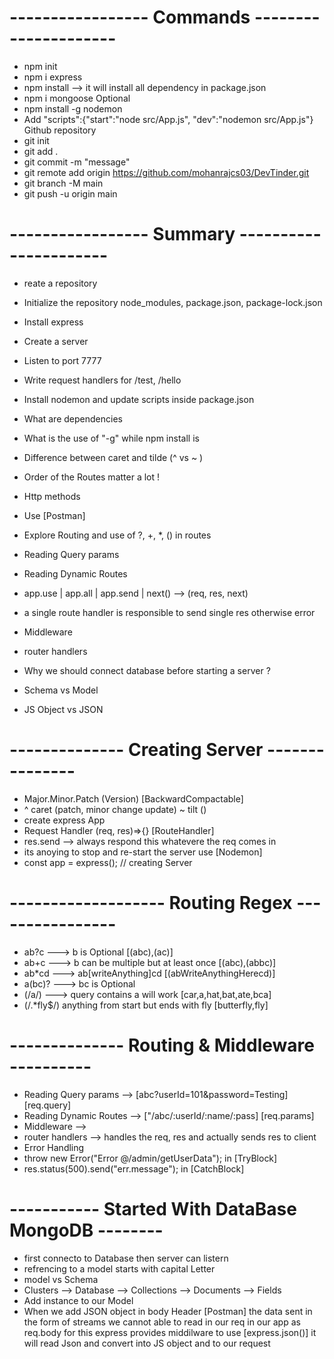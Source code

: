 # ----------------- Commands ---------------------
  - npm init
  - npm i express
  - npm install --> it will install all dependency in package.json
  - npm i mongoose
  Optional
  - npm install -g nodemon
  - Add "scripts":{"start":"node src/App.js", "dev":"nodemon src/App.js"}
  Github repository 
  - git init
  - git add .
  - git commit -m "message"
  - git remote add origin https://github.com/mohanrajcs03/DevTinder.git
  - git branch -M main
  - git push -u origin main

# ----------------- Summary ----------------------
  - reate a repository
  - Initialize the repository node_modules, package.json, package-lock.json
  - Install express
  - Create a server
  - Listen to port 7777
  - Write request handlers for /test, /hello
  - Install nodemon and update scripts inside package.json
  - What are dependencies
  - What is the use of "-g" while npm install is
  - Difference between caret and tilde (^ vs ~ )

  - Order of the Routes matter a lot !
  - Http methods
  - Use [Postman]
  - Explore Routing and use of ?, +, *, () in routes
  - Reading Query params
  - Reading Dynamic Routes
  - app.use | app.all | app.send | next() --> (req, res, next)
  - a single route handler is responsible to send single res otherwise error
  - Middleware
  - router handlers
  - Why we should connect database before starting a server ?
  - Schema vs  Model
  - JS Object vs JSON


# -------------- Creating Server ---------------
  - Major.Minor.Patch (Version) [BackwardCompactable]
  - ^ caret (patch, minor change update) ~ tilt ()
  - create express App 
  - Request Handler (req, res)=>{} [RouteHandler]
  - res.send --> always respond this whatevere the req comes in
  - its anoying to stop and re-start the server use [Nodemon]
  - const app = express(); // creating Server

# ------------------- Routing Regex ----------------
  - ab?c   ---> b is Optional [(abc),(ac)]
  - ab+c   ---> b can be multiple but at least once [(abc),(abbc)]
  - ab*cd  ---> ab[writeAnything]cd  [(abWriteAnythingHerecd)]
  - a(bc)? ---> bc is Optional
  - (/a/)  ---> query contains a will work [car,a,hat,bat,ate,bca]
  - (/.*fly$/)  anything from start but ends with fly [butterfly,fly]

# --------------   Routing & Middleware  ----------
  - Reading Query params --> [abc?userId=101&password=Testing] [req.query]
  - Reading Dynamic Routes --> ["/abc/:userId/:name/:pass] [req.params]
  - Middleware -->
  - router handlers --> handles the req, res and actually sends res to client
  - Error Handling
  - throw new Error("Error @/admin/getUserData"); in [TryBlock]
  - res.status(500).send("err.message"); in [CatchBlock]

# ----------- Started With DataBase MongoDB --------
  - first connecto to Database then server can listern
  - refrencing to a model starts with capital Letter
  - model vs Schema
  - Clusters --> Database --> Collections --> Documents --> Fields
  - Add instance to our Model
  - When we add JSON object in body Header [Postman] the data sent
    in the form of streams we cannot able to read in our req in 
    our app as req.body for this express provides middilware to use
    [express.json()] it will read Json and convert into JS object and
    to our request